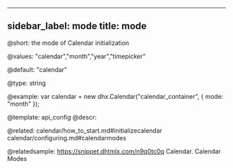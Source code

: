
---
sidebar_label: mode
title: mode
---          

@short: the mode of Calendar initialization

@values:
"calendar","month","year","timepicker"

@default:
"calendar"

@type: string

@example: 
var calendar = new dhx.Calendar("calendar_container", {
    mode: "month"
});
 

@template:	api_config
@descr: 

@related:
calendar/how_to_start.md#initializecalendar
calendar/configuring.md#calendarmodes

@relatedsample: https://snippet.dhtmlx.com/n9q0tc0q	Calendar. Calendar Modes